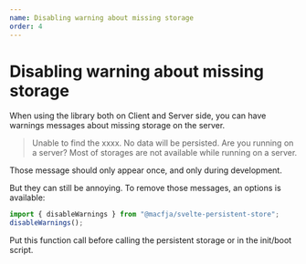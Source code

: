 ```yaml
---
name: Disabling warning about missing storage
order: 4
---
```

# Disabling warning about missing storage

When using the library both on Client and Server side, you can have warnings messages about missing storage on the server.

> Unable to find the xxxx. No data will be persisted.
> Are you running on a server? Most of storages are not available while running on a server.

Those message should only appear once, and only during development.

But they can still be annoying. To remove those messages, an options is available:

```js
import { disableWarnings } from "@macfja/svelte-persistent-store";
disableWarnings();
```

Put this function call before calling the persistent storage or in the init/boot script.
